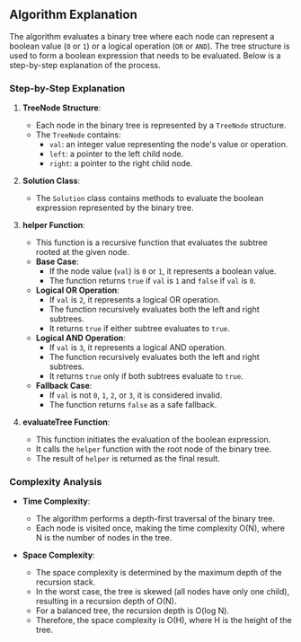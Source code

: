 ## Algorithm Explanation

The algorithm evaluates a binary tree where each node can represent a boolean value (`0` or `1`) or a logical operation (`OR` or `AND`). The tree structure is used to form a boolean expression that needs to be evaluated. Below is a step-by-step explanation of the process.

### Step-by-Step Explanation

1. **TreeNode Structure**:
    - Each node in the binary tree is represented by a `TreeNode` structure.
    - The `TreeNode` contains:
      - `val`: an integer value representing the node's value or operation.
      - `left`: a pointer to the left child node.
      - `right`: a pointer to the right child node.

2. **Solution Class**:
    - The `Solution` class contains methods to evaluate the boolean expression represented by the binary tree.

3. **helper Function**:
    - This function is a recursive function that evaluates the subtree rooted at the given node.
    - **Base Case**: 
        - If the node value (`val`) is `0` or `1`, it represents a boolean value.
        - The function returns `true` if `val` is `1` and `false` if `val` is `0`.
    - **Logical OR Operation**:
        - If `val` is `2`, it represents a logical OR operation.
        - The function recursively evaluates both the left and right subtrees.
        - It returns `true` if either subtree evaluates to `true`.
    - **Logical AND Operation**:
        - If `val` is `3`, it represents a logical AND operation.
        - The function recursively evaluates both the left and right subtrees.
        - It returns `true` only if both subtrees evaluate to `true`.
    - **Fallback Case**:
        - If `val` is not `0`, `1`, `2`, or `3`, it is considered invalid.
        - The function returns `false` as a safe fallback.

4. **evaluateTree Function**:
    - This function initiates the evaluation of the boolean expression.
    - It calls the `helper` function with the root node of the binary tree.
    - The result of `helper` is returned as the final result.

### Complexity Analysis

- **Time Complexity**: 
    - The algorithm performs a depth-first traversal of the binary tree.
    - Each node is visited once, making the time complexity O(N), where N is the number of nodes in the tree.

- **Space Complexity**:
    - The space complexity is determined by the maximum depth of the recursion stack.
    - In the worst case, the tree is skewed (all nodes have only one child), resulting in a recursion depth of O(N).
    - For a balanced tree, the recursion depth is O(log N).
    - Therefore, the space complexity is O(H), where H is the height of the tree.

